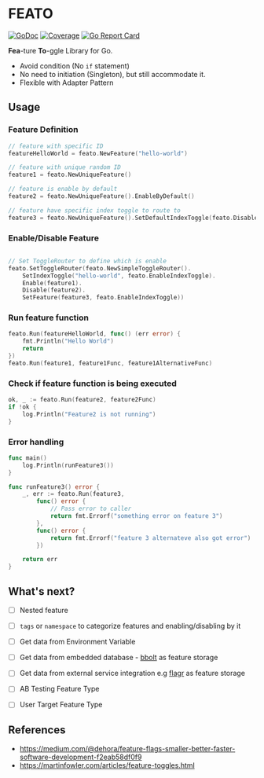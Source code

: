 # FEATO

[![GoDoc](https://godoc.org/github.com/typical-go/feato?status.svg)](https://godoc.org/github.com/typical-go/feato)
[![Coverage](http://gocover.io/_badge/github.com/typical-go/feato)](https://gocover.io/github.com/typical-go/feato)
[![Go Report Card](https://goreportcard.com/badge/github.com/typical-go/feato)](https://goreportcard.com/report/github.com/typical-go/feato)

**Fea**-ture **To**-ggle Library for Go.

- Avoid condition (No `if` statement)
- No need to initiation (Singleton), but still accommodate it.
- Flexible with Adapter Pattern

## Usage

### Feature Definition 
```go
// feature with specific ID
featureHelloWorld = feato.NewFeature("hello-world")

// feature with unique random ID 
feature1 = feato.NewUniqueFeature()

// feature is enable by default
feature2 = feato.NewUniqueFeature().EnableByDefault()

// feature have specific index toggle to route to
feature3 = feato.NewUniqueFeature().SetDefaultIndexToggle(feato.DisableIndexToggle)
```

### Enable/Disable Feature 
```go

// Set ToggleRouter to define which is enable
feato.SetToggleRouter(feato.NewSimpleToggleRouter().
	SetIndexToggle("hello-world", feato.EnableIndexToggle).
	Enable(feature1).
	Disable(feature2).
	SetFeature(feature3, feato.EnableIndexToggle))
```

### Run feature function
```go
feato.Run(featureHelloWorld, func() (err error) {
	fmt.Println("Hello World")
	return
})
feato.Run(feature1, feature1Func, feature1AlternativeFunc)
```

### Check if feature function is being executed

```go
ok, _ := feato.Run(feature2, feature2Func)
if !ok {
	log.Println("Feature2 is not running")
}
```

### Error handling
```go
func main()
	log.Println(runFeature3())
}

func runFeature3() error {
	_, err := feato.Run(feature3,
		func() error {
			// Pass error to caller
			return fmt.Errorf("something error on feature 3")
		},
		func() error {
			return fmt.Errorf("feature 3 alternateve also got error")
		})

	return err
}
```

## What's next?

- [ ] Nested feature
- [ ] `tags` or `namespace` to categorize features and enabling/disabling by it 
- [ ] Get data from Environment Variable
- [ ] Get data from embedded database - [bbolt](https://github.com/etcd-io/bbolt) as feature storage 
- [ ] Get data from external service integration e.g [flagr](https://github.com/checkr/flagr) as feature storage
- [ ] AB Testing Feature Type
- [ ] User Target Feature Type


## References

- <https://medium.com/@dehora/feature-flags-smaller-better-faster-software-development-f2eab58df0f9>
- <https://martinfowler.com/articles/feature-toggles.html>
